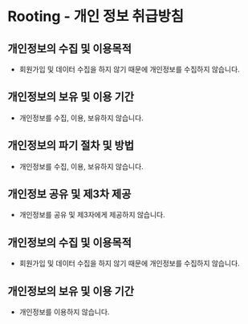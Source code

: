 # Rooting - 개인 정보 취급방침

## 개인정보의 수집 및 이용목적

- 회원가입 및 데이터 수집을 하지 않기 때문에 개인정보를 수집하지 않습니다.

## 개인정보의 보유 및 이용 기간

- 개인정보를 수집, 이용, 보유하지 않습니다.

## 개인정보의 파기 절차 및 방법

- 개인정보를 수집, 이용, 보유하지 않습니다.

## 개인정보 공유 및 제3차 제공

- 개인정보를 공유 및 제3자에게 제공하지 않습니다.

## 개인정보의 수집 및 이용목적

- 회원가입 및 데이터 수집을 하지 않기 때문에 개인정보를 수집하지 않습니다.

## 개인정보의 보유 및 이용 기간

- 개인정보를 이용하지 않습니다.